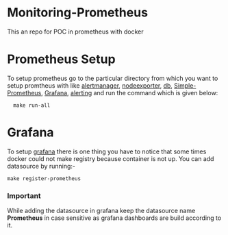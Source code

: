 # Monitoring-Prometheus
This an repo for POC in prometheus with docker

# Prometheus Setup

To setup prometheus go to the particular directory from which you want to setup promtheus with like [alertmanager](https://github.com/abhishekbhardwaj510/prometheus/tree/master/alertmanager), [nodeexporter](https://github.com/abhishekbhardwaj510/prometheus/tree/master/node-exporter), [db](https://github.com/abhishekbhardwaj510/prometheus/tree/master/db), [Simple-Prometheus](https://github.com/abhishekbhardwaj510/prometheus/tree/master/simple), [Grafana](https://github.com/abhishekbhardwaj510/prometheus/tree/master/grafana), [alerting](https://github.com/abhishekbhardwaj510/prometheus/tree/master/alerting) and run the command which is given below:
```
  make run-all
```
# Grafana

To setup [grafana](https://github.com/abhishekbhardwaj510/prometheus/tree/master/grafana) there is one thing you have to notice that some times docker could not make registry because container is not up. You can add datasource by running:-
```
make register-prometheus
```
### Important 

While adding the datasource in grafana keep the datasource name **Prometheus** in case sensitive as grafana dashboards are build according to it.
